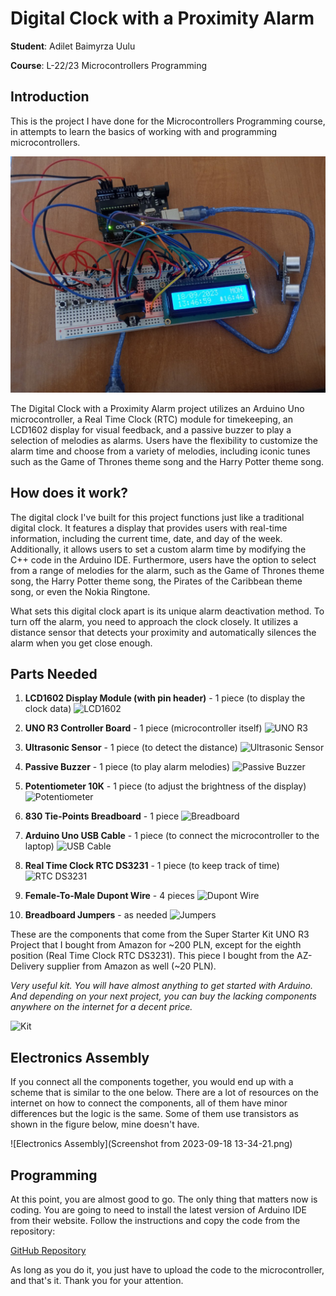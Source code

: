 # Digital Clock with a Proximity Alarm

**Student**: Adilet Baimyrza Uulu

**Course**: L-22/23 Microcontrollers Programming

## Introduction

This is the project I have done for the Microcontrollers Programming course, in attempts to learn the basics of working with and programming microcontrollers.

![Project Photo](photo_5783002052375461947_y.jpg)

The Digital Clock with a Proximity Alarm project utilizes an Arduino Uno microcontroller, a Real Time Clock (RTC) module for timekeeping, an LCD1602 display for visual feedback, and a passive buzzer to play a selection of melodies as alarms. Users have the flexibility to customize the alarm time and choose from a variety of melodies, including iconic tunes such as the Game of Thrones theme song and the Harry Potter theme song.

## How does it work?

The digital clock I've built for this project functions just like a traditional digital clock. It features a display that provides users with real-time information, including the current time, date, and day of the week. Additionally, it allows users to set a custom alarm time by modifying the C++ code in the Arduino IDE. Furthermore, users have the option to select from a range of melodies for the alarm, such as the Game of Thrones theme song, the Harry Potter theme song, the Pirates of the Caribbean theme song, or even the Nokia Ringtone.

What sets this digital clock apart is its unique alarm deactivation method. To turn off the alarm, you need to approach the clock closely. It utilizes a distance sensor that detects your proximity and automatically silences the alarm when you get close enough.

## Parts Needed

1. **LCD1602 Display Module (with pin header)** - 1 piece (to display the clock data)
   ![LCD1602](URL)

2. **UNO R3 Controller Board** - 1 piece (microcontroller itself)
   ![UNO R3](URL)

3. **Ultrasonic Sensor** - 1 piece (to detect the distance)
   ![Ultrasonic Sensor](URL)

4. **Passive Buzzer** - 1 piece (to play alarm melodies)
   ![Passive Buzzer](URL)

5. **Potentiometer 10K** - 1 piece (to adjust the brightness of the display)
   ![Potentiometer](URL)

6. **830 Tie-Points Breadboard** - 1 piece
   ![Breadboard](URL)

7. **Arduino Uno USB Cable** - 1 piece (to connect the microcontroller to the laptop)
   ![USB Cable](URL)

8. **Real Time Clock RTC DS3231** - 1 piece (to keep track of time)
   ![RTC DS3231](URL)

9. **Female-To-Male Dupont Wire** - 4 pieces
   ![Dupont Wire](URL)

10. **Breadboard Jumpers** - as needed
    ![Jumpers](URL)

These are the components that come from the Super Starter Kit UNO R3 Project that I bought from Amazon for ~200 PLN, except for the eighth position (Real Time Clock RTC DS3231). This piece I bought from the AZ-Delivery supplier from Amazon as well (~20 PLN).

*Very useful kit. You will have almost anything to get started with Arduino. And depending on your next project, you can buy the lacking components anywhere on the internet for a decent price.*

![Kit](URL)

## Electronics Assembly

If you connect all the components together, you would end up with a scheme that is similar to the one below. There are a lot of resources on the internet on how to connect the components, all of them have minor differences but the logic is the same. Some of them use transistors as shown in the figure below, mine doesn't have.

![Electronics Assembly](Screenshot from 2023-09-18 13-34-21.png)

## Programming

At this point, you are almost good to go. The only thing that matters now is coding. You are going to need to install the latest version of Arduino IDE from their website. Follow the instructions and copy the code from the repository: 

[GitHub Repository](https://github.com/AdiletBaimyrza/clock-with-alarm-arduino-project)

As long as you do it, you just have to upload the code to the microcontroller, and that's it. Thank you for your attention.
